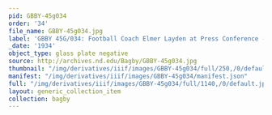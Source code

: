 ```yaml
---
pid: GBBY-45g034
order: '34'
file_name: GBBY-45g034.jpg
label: 'GBBY 45G/034: Football Coach Elmer Layden at Press Conference - 1934'
_date: '1934'
object_type: glass plate negative
source: http://archives.nd.edu/Bagby/GBBY-45g034.jpg
thumbnail: "/img/derivatives/iiif/images/GBBY-45g034/full/250,/0/default.jpg"
manifest: "/img/derivatives/iiif/images/GBBY-45g034/manifest.json"
full: "/img/derivatives/iiif/images/GBBY-45g034/full/1140,/0/default.jpg"
layout: generic_collection_item
collection: bagby
---
```

